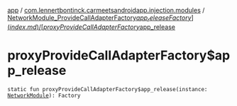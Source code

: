 [app](../../index.md) / [com.lennertbontinck.carmeetsandroidapp.injection.modules](../index.md) / [NetworkModule_ProvideCallAdapterFactory$app_releaseFactory](index.md) / [proxyProvideCallAdapterFactory$app_release](./proxy-provide-call-adapter-factory$app_release.md)

# proxyProvideCallAdapterFactory$app_release

`static fun proxyProvideCallAdapterFactory$app_release(instance: `[`NetworkModule`](../-network-module/index.md)`): Factory`